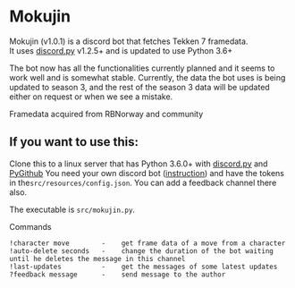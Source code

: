 # Mokujin

Mokujin (v1.0.1) is a discord bot that fetches Tekken 7 framedata.  
It uses [discord.py](https://github.com/Rapptz/discord.py) v1.2.5+ and is updated to use Python 3.6+

The bot now has all the functionalities currently planned and it seems to work well and is somewhat stable. Currently, the data the bot uses is being updated to season 3, and the rest of the season 3 data will be updated either on request or when we see a mistake.

Framedata acquired from RBNorway and community


## If you want to use this:

Clone this to a linux server that has Python 3.6.0+ with [discord.py](https://github.com/Rapptz/discord.py) and [PyGithub](https://github.com/PyGithub/PyGithub) 
You need your own discord bot ([instruction](https://github.com/reactiflux/discord-irc/wiki/Creating-a-discord-bot-&-getting-a-token)) and have the tokens in the`src/resources/config.json`. You can add a feedback channel there also.


The executable is `src/mokujin.py`.

Commands
```
!character move        -    get frame data of a move from a character
!auto-delete seconds   -    change the duration of the bot waiting until he deletes the message in this channel
!last-updates          -    get the messages of some latest updates
?feedback message      -    send message to the author   
```
